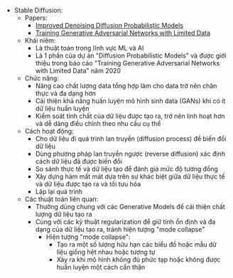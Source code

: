 -   Stable Diffusion:
    -   Papers:
        -   [Improved Denoising Diffusion Probabilistic Models](http://proceedings.mlr.press/v139/nichol21a/nichol21a.pdf)
        -   [Training Generative Adversarial Networks with Limited Data](https://proceedings.neurips.cc/paper_files/paper/2020/file/8d30aa96e72440759f74bd2306c1fa3d-Paper.pdf)
    -   Khái niêm:
        -   Là thuật toán trong lĩnh vực ML và AI
        -   Là 1 phần của dự án "Diffusion Probabilistic Models" và được giới thiệu trong báo cáo "Training Generative Adversarial Networks with Limited Data" năm 2020
    -   Chức năng:
        -   Nâng cao chất lượng data tổng hợp làm cho data trở nên chân thực và đa dạng hơn
        -   Cải thiện khả năng huấn luyện mô hình sinh data (GANs) khi có ít dữ liệu huấn luyện
        -   Kiểm soát tính chất của dữ liệu được tạo ra, trở nên linh hoạt hơn và dễ dàng điều chỉnh theo nhu cầu cụ thể
    -   Cách hoạt động:
        -   Cho dữ liệu đi quá trình lan truyền (diffusion process) để biến đổi dữ liệu
        -   Dùng phương pháp lan truyền ngược (reverse diffusion) xác định cách dữ liệu đã được biến đổi
        -   So sánh thực tế và dữ liệu tạo để đánh giá mức độ tương đồng
        -   Xây dựng hàm mất mát dựa trên sự khác biệt giữa dữ liệu thực tế và dữ liệu được tạo ra và tối tưu hóa 
        -   Lập lại quá trình
    -   Các thuật toán liên quan:
        -   Thường dùng chung với các Generative Models để cái thiện chất lượng dữ liệu tạo ra
        -   Cùng với các kỹ thuật regularization để giữ tính ổn định và đa dạng của dữ liệu tạo ra, tránh hiện tượng "mode collapse"
            -   Hiện tượng "mode collapse":
                -   Tạo ra một số lượng hữu hạn các biểu đồ hoặc mẫu dữ liệu giống hệt nhau hoặc tương tự
                -   Xảy ra khi mô hình không đủ phức tạp hoặc không được huấn luyện một cách cẩn thận